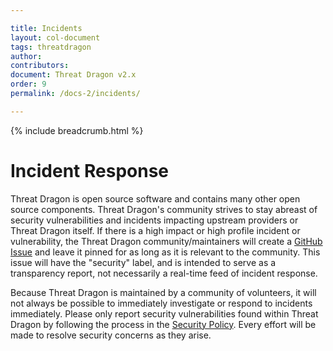 ```yaml
---

title: Incidents
layout: col-document
tags: threatdragon
author:
contributors:
document: Threat Dragon v2.x
order: 9
permalink: /docs-2/incidents/

---
```


{% include breadcrumb.html %}
# Incident Response
Threat Dragon is open source software and contains many other open source components.
Threat Dragon's community strives to stay abreast of security vulnerabilities and incidents impacting upstream providers or Threat Dragon itself.
If there is a high impact or high profile incident or vulnerability,
the Threat Dragon community/maintainers will create a [GitHub Issue](https://www.github.com/owasp/threat-dragon/issues)
and leave it pinned for as long as it is relevant to the community.
This issue will have the "security" label, and is intended to serve as a transparency report,
not necessarily a real-time feed of incident response. 

Because Threat Dragon is maintained by a community of volunteers,
it will not always be possible to immediately investigate or respond to incidents immediately.
Please only report security vulnerabilities found within Threat Dragon by following the process in
the [Security Policy](https://github.com/OWASP/threat-dragon/blob/main/SECURITY.md).
Every effort will be made to resolve security concerns as they arise.

